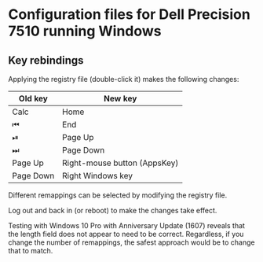 # Configuration files for Dell Precision 7510 running Windows

## Key rebindings

Applying the registry file (double-click it) makes the following changes:

| Old key   | New key                      |
|-----------|------------------------------|
| Calc      | Home                         |
| &#9198;   | End                          |
| &#9199;   | Page Up                      |
| &#9197;   | Page Down                    |
| Page Up   | Right-mouse button (AppsKey) |
| Page Down | Right Windows key            |

Different remappings can be selected by modifying the registry file.

Log out and back in (or reboot) to make the changes take effect.

Testing with Windows 10 Pro with Anniversary Update (1607) reveals that the
length field does not appear to need to be correct.  Regardless, if you change
the number of remappings, the safest approach would be to change that to match.
